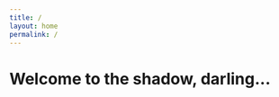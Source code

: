 ```yaml
---
title: /
layout: home
permalink: /
---
```

<body>
<div>
  <h1>Welcome to the shadow, darling...</h1>
</div>

</body>
